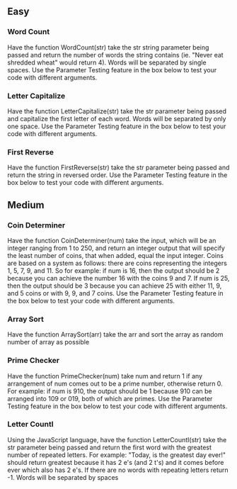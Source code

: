 <h2>Easy</h2>
<h3>Word Count</h3>
<p>Have the function WordCount(str) take the str string parameter being passed and return the number of words the string contains (ie. "Never eat shredded wheat" would return 4). Words will be separated by single spaces. 
Use the Parameter Testing feature in the box below to test your code with different arguments.</p>

<h3>Letter Capitalize</h3>
<p>Have the function LetterCapitalize(str) take the str parameter being passed and capitalize the first letter of each word. Words will be separated by only one space. 
Use the Parameter Testing feature in the box below to test your code with different arguments.</p>

<h3>First Reverse</h3>
<p>Have the function FirstReverse(str) take the str parameter being passed and return the string in reversed order. 
Use the Parameter Testing feature in the box below to test your code with different arguments.</p>

<h2>Medium</h2>
<h3>Coin Determiner</h3>
<p>Have the function CoinDeterminer(num) take the input, which will be an integer ranging from 1 to 250, and return an integer output that will specify the least number of coins, that when added, equal the input integer. Coins are based on a system as follows: there are coins representing the integers 1, 5, 7, 9, and 11. So for example: if num is 16, then the output should be 2 because you can achieve the number 16 with the coins 9 and 7. If num is 25, then the output should be 3 because you can achieve 25 with either 11, 9, and 5 coins or with 9, 9, and 7 coins. 
Use the Parameter Testing feature in the box below to test your code with different arguments.</p>

<h3>Array Sort</h3>
<p>Have the function ArraySort(arr) take the arr and sort the array as random number of array as possible</p>

<h3>Prime Checker</h3>
<p>Have the function PrimeChecker(num) take num and return 1 if any arrangement of num comes out to be a prime number, otherwise return 0. For example: if num is 910, the output should be 1 because 910 can be arranged into 109 or 019, both of which are primes. 
Use the Parameter Testing feature in the box below to test your code with different arguments.</p>

<h3>Letter CountI</h3>
<p>Using the JavaScript language, have the function LetterCountI(str) take the str parameter being passed and return the first word with the greatest number of repeated letters. For example: "Today, is the greatest day ever!" should return greatest because it has 2 e's (and 2 t's) and it comes before ever which also has 2 e's. If there are no words with repeating letters return -1. Words will be separated by spaces</p>

